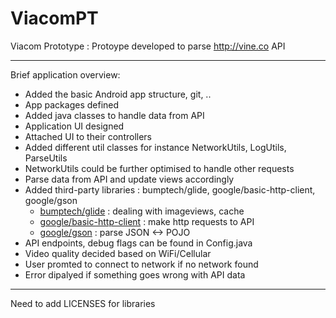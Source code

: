 # ViacomPT
Viacom Prototype : Protoype developed to parse http://vine.co API

------
Brief application overview:
* Added the basic Android app structure, git, ..
* App packages defined
* Added java classes to handle data from API
* Application UI designed
* Attached UI to their controllers
* Added different util classes for instance NetworkUtils, LogUtils, ParseUtils
* NetworkUtils could be further optimised to handle other requests
* Parse data from API and update views accordingly
* Added third-party libraries : bumptech/glide, google/basic-http-client, google/gson
  - [bumptech/glide](https://github.com/bumptech/glide) : dealing with imageviews, cache
  - [google/basic-http-client](https://github.com/google/iosched/tree/master/third_party/basic-http-client) : make http requests to API
  - [google/gson](https://code.google.com/p/google-gson) : parse JSON <-> POJO
* API endpoints, debug flags can be found in Config.java
* Video quality decided based on WiFi/Cellular
* User promted to connect to network if no network found
* Error dipalyed if something goes wrong with API data

------
Need to add LICENSES for libraries

